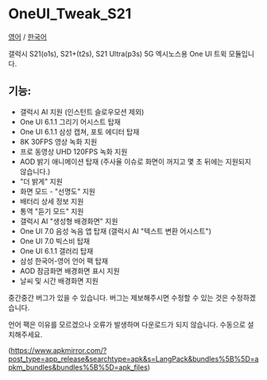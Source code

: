 # OneUI_Tweak_S21
[영어](https://github.com/amondtips2/OneUI_Tweak_S21/blob/oneui_6.1/README.md) / [한국어](https://github.com/amondtips2/OneUI_Tweak_S21/blob/oneui_6.1/README_ko.md)

갤럭시 S21(o1s), S21+(t2s), S21 Ultra(p3s) 5G 엑시노스용 One UI 트윅 모듈입니다.

## 기능:
- 갤럭시 AI 지원 (인스턴트 슬로우모션 제외)
- One UI 6.1.1 그리기 어시스트 탑재
- One UI 6.1.1 삼성 캡쳐, 포토 에디터 탑재
- 8K 30FPS 영상 녹화 지원
- 프로 동영상 UHD 120FPS 녹화 지원
- AOD 밝기 애니메이션 탑재 (주사율 이슈로 화면이 꺼지고 몇 초 뒤에는 지원되지 않습니다.)
- "더 밝게" 지원
- 화면 모드 - "선명도" 지원
- 배터리 상세 정보 지원
- 통역 "듣기 모드" 지원
- 갤럭시 AI "생성형 배경화면" 지원
- One UI 7.0 음성 녹음 앱 탑재 (갤럭시 AI "텍스트 변환 어시스트")
- One UI 7.0 빅스비 탑재
- One UI 6.1.1 갤러리 탑재
- 삼성 한국어-영어 언어 팩 탑재
- AOD 잠금화면 배경화면 표시 지원
- 날씨 및 시간 배경화면 지원

중간중간 버그가 있을 수 있습니다. 버그는 제보해주시면 수정할 수 있는 것은 수정하겠습니다.

언어 팩은 이유를 모르겠으나 오류가 발생하며 다운로드가 되지 않습니다. 수동으로 설치해주세요.

(https://www.apkmirror.com/?post_type=app_release&searchtype=apk&s=LangPack&bundles%5B%5D=apkm_bundles&bundles%5B%5D=apk_files)
